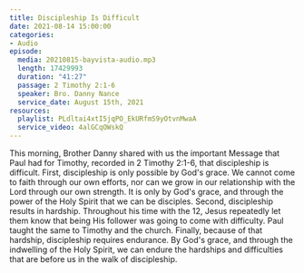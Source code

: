 ```yaml
---
title: Discipleship Is Difficult
date: 2021-08-14 15:00:00
categories:
- Audio
episode:
  media: 20210815-bayvista-audio.mp3
  length: 17429993
  duration: "41:27"
  passage: 2 Timothy 2:1-6
  speaker: Bro. Danny Nance
  service_date: August 15th, 2021
resources:
  playlist: PLdltai4xtI5jqPO_EkURfmS9yOtvnMwaA
  service_video: 4alGCqOWskQ
---
```

This morning, Brother Danny shared with us the important Message that Paul had for Timothy, recorded in 2 Timothy 2:1-6, that discipleship is difficult.  First, discipleship is only possible by God's grace.  We cannot come to faith through our own efforts, nor can we grow in our relationship with the Lord through our own strength.  It is only by God's grace, and through the power of the Holy Spirit that we can be disciples.  Second, discipleship results in hardship.  Throughout his time with the 12, Jesus repeatedly let them know that being His follower was going to come with difficulty.  Paul taught the same to Timothy and the church.  Finally, because of that hardship, discipleship requires endurance.  By God's grace, and through the indwelling of the Holy Spirit, we can endure the hardships and difficulties that are before us in the walk of discipleship.